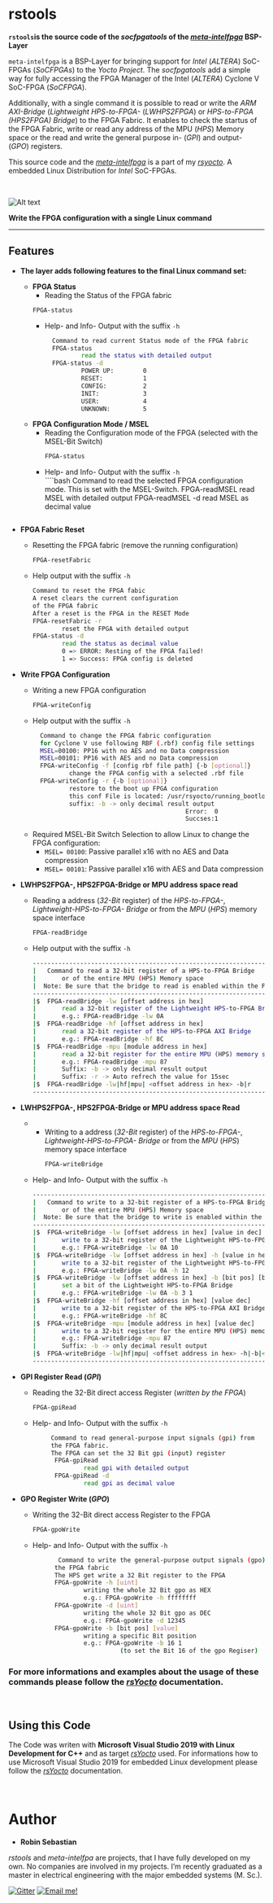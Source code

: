 # rstools

 **`rstools`is the source code of the *socfpgatools* of the [*meta-intelfpga*](https://github.com/robseb/meta-intelfpga) BSP-Layer**

`meta-intelfpga` is a BSP-Layer for bringing support for *Intel* (*ALTERA*) SoC-FPGAs (*SoCFPGAs*) to the *Yocto Project*.
The *socfpgatools* add a simple way for fully accessing the FPGA Manager of the Intel (*ALTERA*) Cyclone V SoC-FPGA (*SoCFPGA*).

Additionally, with a single command it is possible to read or write the *ARM AXI-Bridge* (*Lightweight HPS-to-FPGA-* (*LWHPS2FPGA*) or *HPS-to-FPGA (*HPS2FPGA*) Bridge*) to the FPGA Fabric.
It enables to check the startus of the FPGA Fabric, write or read any address of the MPU (*HPS*) Memory space or the read and write the general purpose in- (*GPI*) and output- (*GPO*) registers. 

This source code and the [*meta-intelfpga*](https://github.com/robseb/meta-intelfpga) is a part of my [*rsyocto*](https://github.com/robseb/rsyocto). A embedded Linux Distribution for *Intel* SoC-FPGAs.

<br>

![Alt text](FPGAConfigurationAction.gif?raw=true "Write FPGA Configuration")

**Write the FPGA configuration with a single Linux command** 

___
## Features 

* **The layer adds following features to the final Linux command set:**
  *  **FPGA Status**
      * Reading the Status of the FPGA fabric 
      ````bash
      FPGA-status 
      ````
      * Help- and Info- Output with the suffix `-h` 
        ````bash
          Command to read current Status mode of the FPGA fabric
          FPGA-status
                  read the status with detailed output
          FPGA-status -d
                  POWER UP:        0
                  RESET:           1
                  CONFIG:          2
                  INIT:            3
                  USER:            4
                  UNKNOWN:         5
        ````
  * **FPGA Configuration Mode / MSEL** 
    * Reading the Configuration mode of the FPGA (selected with the MSEL-Bit Switch)
        ````bash
        FPGA-status
        ````
     * Help- and Info- Output with the suffix `-h`  
           ````bash
          Command to read the selected FPGA configuration mode.
          This is set with the MSEL-Switch.
          FPGA-readMSEL
                  read MSEL with detailed output
          FPGA-readMSEL -d
                  read MSEL as decimal value
          ````
 * **FPGA Fabric Reset** 
    * Resetting the FPGA fabric (remove the running configuration)
        ````bash
        FPGA-resetFabric
        ````
     * Help output with the suffix `-h`  
          ````bash
          Command to reset the FPGA fabic
          A reset clears the current configuration
          of the FPGA fabric
          After a reset is the FPGA in the RESET Mode
          FPGA-resetFabric -r
                  reset the FPGA with detailed output
          FPGA-status -d
                  read the status as decimal value
                  0 => ERROR: Resting of the FPGA failed!
                  1 => Success: FPGA config is deleted
          ````
  * **Write FPGA Configuration** 
    * Writing a new FPGA configuration
        ````bash
        FPGA-writeConfig
        ````
     * Help output with the suffix `-h`  
          ````bash
            Command to change the FPGA fabric configuration
            for Cyclone V use following RBF (.rbf) config file settings
            MSEL=00100: PP16 with no AES and no Data compression
            MSEL=00101: PP16 with AES and no Data compression
            FPGA-writeConfig -f [config rbf file path] {-b [optional]}
                    change the FPGA config with a selected .rbf file
            FPGA-writeConfig -r {-b [optional]}
                    restore to the boot up FPGA configuration
                    this conf File is located: /usr/rsyocto/running_bootloader_fpgaconfig.rbf
                    suffix: -b -> only decimal result output
                                                    Error:  0
                                                    Succses:1
          ````
      * Required MSEL-Bit Switch Selection to allow Linux to change the FPGA configuration:
        * `MSEL= 00100`: Passive parallel x16 with no AES and Data compression
        * `MSEL= 00101`: Passive parallel x16  with AES and Data compression

 * **LWHPS2FPGA-, HPS2FPGA-Bridge or MPU address space read** 
    * Reading a address (*32-Bit* register) of the *HPS-to-FPGA-*, *Lightweight-HPS-to-FPGA- Bridge* or from the *MPU* (*HPS*) memory space interface
        ````bash
        FPGA-readBridge
        ````
     * Help output with the suffix `-h`  
        ````bash
        -------------------------------------------------------------------------------------
        |	Command to read a 32-bit register of a HPS-to-FPGA Bridge	            |
        |		or of the entire MPU (HPS) Memory space				    |
        |  Note: Be sure that the bridge to read is enabled within the Platform Designer    |
        -------------------------------------------------------------------------------------
        |$	FPGA-readBridge -lw [offset address in hex]					
        |		read a 32-bit register of the Lightweight HPS-to-FPGA Bridge		
        |		e.g.: FPGA-readBridge -lw 0A							
        |$	FPGA-readBridge -hf [offset address in hex]				
        |		read a 32-bit register of the HPS-to-FPGA AXI Bridge	
        |		e.g.: FPGA-readBridge -hf 8C							
        |$	FPGA-readBridge -mpu [module address in hex]
        |		read a 32-bit register for the entire MPU (HPS) memory space
        |		e.g.: FPGA-readBridge -mpu 87
        |		Suffix: -b -> only decimal result output
        |		Suffix: -r -> Auto refrech the value for 15sec
        |$	FPGA-readBridge -lw|hf|mpu| <offset address in hex> -b|r
        -------------------------------------------------------------------------------------
        ````
 * **LWHPS2FPGA-, HPS2FPGA-Bridge or MPU address space Read** 
    * * Writing to a address (*32-Bit* register) of the *HPS-to-FPGA-*, *Lightweight-HPS-to-FPGA- Bridge* or from the *MPU* (*HPS*) memory space interface
        ````bash
        FPGA-writeBridge
        ````
     * Help- and Info- Output with the suffix `-h`  
        ````bash
        -------------------------------------------------------------------------------------
        |	Command to write to a 32-bit register of a HPS-to-FPGA Bridge	            |
        |		or of the entire MPU (HPS) Memory space				    |
        |  Note: Be sure that the bridge to write is enabled within the Platform Designer   |
        -------------------------------------------------------------------------------------
        |$	FPGA-writeBridge -lw [offset address in hex] [value in dec]					
        |		write to a 32-bit register of the Lightweight HPS-to-FPGA Bridge in dec	
        |		e.g.: FPGA-writeBridge -lw 0A 10						
        |$	FPGA-writeBridge -lw [offset address in hex] -h [value in hex]			
        |		write to a 32-bit register of the Lightweight HPS-to-FPGA Bridge in hex		
        |		e.g.: FPGA-writeBridge -lw 0A -h 12						
        |$	FPGA-writeBridge -lw [offset address in hex] -b [bit pos] [bit value] 
        |		set a bit of the Lightweight HPS-to-FPGA Bridge		
        |		e.g.: FPGA-writeBridge -lw 0A -b 3 1						
        |$	FPGA-writeBridge -hf [offset address in hex] [value dec]				
        |		write to a 32-bit register of the HPS-to-FPGA AXI Bridge	
        |		e.g.: FPGA-writeBridge -hf 8C							
        |$	FPGA-writeBridge -mpu [module address in hex] [value dec]
        |		write to a 32-bit register for the entire MPU (HPS) memory space
        |		e.g.: FPGA-writeBridge -mpu 87
        |		Suffix: -b -> only decimal result output
        |$	FPGA-writeBridge -lw|hf|mpu| <offset address in hex> -h|-b|<value dec> <value hex>|<bit pos> <bit value>  -b
        -------------------------------------------------------------------------------------
        ````
* **GPI Register Read (*GPI*)** 
    * Reading the 32-Bit direct access Register (*written by the FPGA*)
        ````bash
        FPGA-gpiRead
        ````
     * Help- and Info- Output with the suffix `-h`  
        ````bash
             Command to read general-purpose input signals (gpi) from
             the FPGA fabric.
             The FPGA can set the 32 Bit gpi (input) register
              FPGA-gpiRead
                      read gpi with detailed output
              FPGA-gpiRead -d
                      read gpi as decimal value
         ````
* **GPO Register Write (*GPO*)** 
    * Writing the 32-Bit direct access Register to the FPGA
        ````bash
        FPGA-gpoWrite
        ````
     * Help- and Info- Output with the suffix `-h`  
        ````bash
               Command to write the general-purpose output signals (gpo) to
              the FPGA fabric
              The HPS get write a 32 Bit register to the FPGA
              FPGA-gpoWrite -h [uint]
                      writing the whole 32 Bit gpo as HEX
                      e.g.: FPGA-gpoWrite -h ffffffff
              FPGA-gpoWrite -d [uint]
                      writing the whole 32 Bit gpo as DEC
                      e.g.: FPGA-gpoWrite -d 12345
              FPGA-gpoWrite -b [bit pos] [value]
                      writing a specific Bit position
                      e.g.: FPGA-gpoWrite -b 16 1
                                (to set the Bit 16 of the gpo Regiser)
         ````
 ### For more informations and examples about the usage of these commands please follow the [*rsYocto*](https://github.com/robseb/rsyocto) documentation. 
 <br>
        

## Using this Code 
The Code was writen with **Microsoft Visual Studio 2019 with Linux Development for C++** and as target [*rsYocto*](https://github.com/robseb/rsyocto) used. 
For informations how to use Microsoft Visual Studio 2019 for embedded Linux development please follow the [*rsYocto*](https://github.com/robseb/rsyocto) documentation.


<br>

# Author
* **Robin Sebastian**

*rstools*  and *meta-intelfpa* are projects, that I have fully developed on my own. No companies are involved in my projects. 
I’m recently graduated as a master in electrical engineering with the major embedded systems (M. Sc.).

[![Gitter](https://badges.gitter.im/rsyocto/community.svg)](https://gitter.im/rsyocto/community?utm_source=badge&utm_medium=badge&utm_campaign=pr-badge)
[![Email me!](https://img.shields.io/badge/Ask%20me-anything-1abc9c.svg)](mailto:git@robseb.de)

